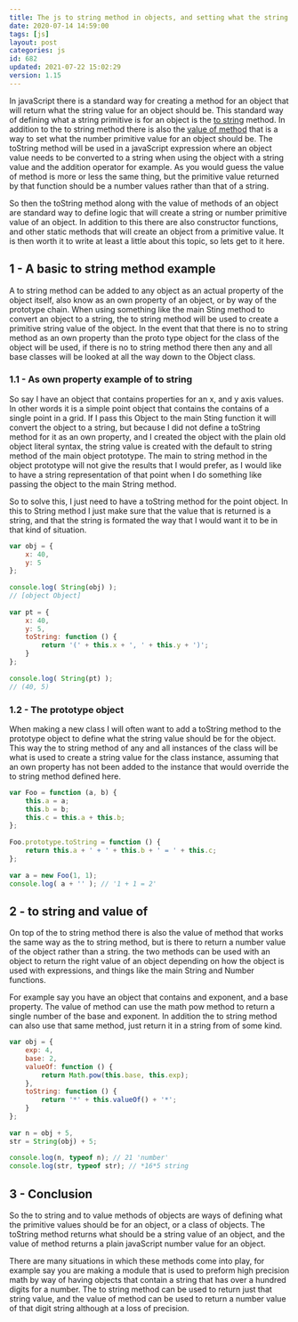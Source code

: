 ```yaml
---
title: The js to string method in objects, and setting what the string value should be for an object
date: 2020-07-14 14:59:00
tags: [js]
layout: post
categories: js
id: 682
updated: 2021-07-22 15:02:29
version: 1.15
---
```


In javaScript there is a standard way for creating a method for an object that will return what the string value for an object should be. This standard way of defining what a string primitive is for an object is the [to string](https://developer.mozilla.org/en-US/docs/Web/JavaScript/Reference/Global_Objects/Object/toString) method. In addition to the to string method there is also the [value of method](/2020/03/06/js-value-of/) that is a way to set what the number primitive value for an object should be. The toString method will be used in a javaScript expression where an object value needs to be converted to a string when using the object with a string value and the addition operator for example. As you would guess the value of method is more or less the same thing, but the primitive value returned by that function should be a number values rather than that of a string.

So then the toString method along with the value of methods of an object are standard way to define logic that will create a string or number primitive value of an object. In addition to this there are also constructor functions, and other static methods that will create an object from a primitive value. It is then worth it to write at least a little about this topic, so lets get to it here.

<!-- more -->

## 1 - A basic to string method example

A to string method can be added to any object as an actual property of the object itself, also know as an own property of an object, or by way of the prototype chain. When using something like the main Sting method to convert an object to a string, the to string method will be used to create a primitive string value of the object. In the event that that there is no to string method as an own property than the proto type object for the class of the object will be used, if there is no to string method there then any and all base classes will be looked at all the way down to the Object class.

### 1.1 - As own property example of to string

So say I have an object that contains properties for an x, and y axis values. In other words it is a simple point object that contains the contains of a single point in a grid. If I pass this Object to the main Sting function it will convert the object to a string, but because I did not define a toString method for it as an own property, and I created the object with the plain old object literal syntax, the string value is created with the default to string method of the main object prototype. The main to string method in the object prototype will not give the results that I would prefer, as I would like to have a string representation of that point when I do something like passing the object to the main String method.

So to solve this, I just need to have a toString method for the point object. In this to String method I just make sure that the value that is returned is a string, and that the string is formated the way that I would want it to be in that kind of situation.

```js
var obj = {
    x: 40,
    y: 5
};
 
console.log( String(obj) );
// [object Object]
 
var pt = {
    x: 40,
    y: 5,
    toString: function () {
        return '(' + this.x + ', ' + this.y + ')';
    }
};
 
console.log( String(pt) );
// (40, 5)
```

### 1.2 - The prototype object

When making a new class I will often want to add a toString method to the prototype object to define what the string value should be for the object. This way the to string method of any and all instances of the class will be what is used to create a string value for the class instance, assuming that an own property has not been added to the instance that would override the to string method defined here.

```js
var Foo = function (a, b) {
    this.a = a;
    this.b = b;
    this.c = this.a + this.b;
};
 
Foo.prototype.toString = function () {
    return this.a + ' + ' + this.b + ' = ' + this.c;
};
 
var a = new Foo(1, 1);
console.log( a + '' ); // '1 + 1 = 2'
```

## 2 - to string and value of

On top of the to string method there is also the value of method that works the same way as the to string method, but is there to return a number value of the object rather than a string. the two methods can be used with an object to return the right value of an object depending on how the object is used with expressions, and things like the main String and Number functions.

For example say you have an object that contains and exponent, and a base property. The value of method can use the math pow method to return a single number of the base and exponent. In addition the to string method can also use that same method, just return it in a string from of some kind.

```js
var obj = {
    exp: 4,
    base: 2,
    valueOf: function () {
        return Math.pow(this.base, this.exp);
    },
    toString: function () {
        return '*' + this.valueOf() + '*';
    }
};
 
var n = obj + 5,
str = String(obj) + 5;
 
console.log(n, typeof n); // 21 'number'
console.log(str, typeof str); // *16*5 string
```

## 3 - Conclusion

So the to string and to value methods of objects are ways of defining what the primitive values should be for an object, or a class of objects. The toString method returns what should be a string value of an object, and the value of method returns a plain javaScript number value for an object.

There are many situations in which these methods come into play, for example say you are making a module that is used to preform high precision math by way of having objects that contain a string that has over a hundred digits for a number. The to string method can be used to return just that string value, and the value of method can be used to return a number value of that digit string although at a loss of precision.